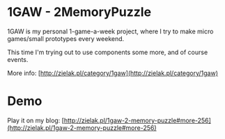 # 1GAW - 2MemoryPuzzle

1GAW is my personal 1-game-a-week project, where I try to make micro games/small prototypes every weekend.

This time I'm trying out to use components some more, and of course events.

More info: [http://zielak.pl/category/1gaw](http://zielak.pl/category/1gaw)

# Demo

Play it on my blog: [http://zielak.pl/1gaw-2-memory-puzzle#more-256](http://zielak.pl/1gaw-2-memory-puzzle#more-256)
